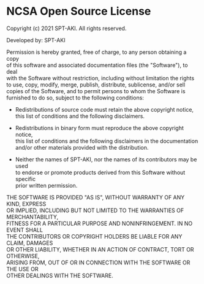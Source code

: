 ﻿# NCSA Open Source License  

Copyright (c) 2021 SPT-AKI. All rights reserved.  

Developed by: SPT-AKI

Permission is hereby granted, free of charge, to any person obtaining a copy  
of this software and associated documentation files (the "Software"), to deal  
with the Software without restriction, including without limitation the rights  
to use, copy, modify, merge, publish, distribute, sublicense, and/or sell  
copies of the Software, and to permit persons to whom the Software is  
furnished to do so, subject to the following conditions:  

* Redistributions of source code must retain the above copyright notice,  
this list of conditions and the following disclaimers.  

* Redistributions in binary form must reproduce the above copyright notice,  
this list of conditions and the following disclaimers in the documentation  
and/or other materials provided with the distribution.  

* Neither the names of SPT-AKI, nor the names of its contributors may be used  
to endorse or promote products derived from this Software without specific  
prior written permission.  

THE SOFTWARE IS PROVIDED "AS IS", WITHOUT WARRANTY OF ANY KIND, EXPRESS  
OR IMPLIED, INCLUDING BUT NOT LIMITED TO THE WARRANTIES OF MERCHANTABILITY,  
FITNESS FOR A PARTICULAR PURPOSE AND NONINFRINGEMENT. IN NO EVENT SHALL  
THE CONTRIBUTORS OR COPYRIGHT HOLDERS BE LIABLE FOR ANY CLAIM, DAMAGES  
OR OTHER LIABILITY, WHETHER IN AN ACTION OF CONTRACT, TORT OR OTHERWISE,  
ARISING FROM, OUT OF OR IN CONNECTION WITH THE SOFTWARE OR THE USE OR  
OTHER DEALINGS WITH THE SOFTWARE.  
